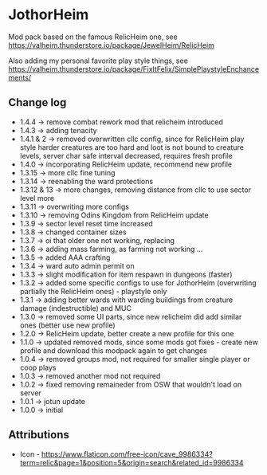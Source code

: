 # JothorHeim

Mod pack based on the famous RelicHeim one, see https://valheim.thunderstore.io/package/JewelHeim/RelicHeim

Also adding my personal favorite play style things, see https://valheim.thunderstore.io/package/FixItFelix/SimplePlaystyleEnchancements/ 

## Change log

* 1.4.4 -> remove combat rework mod that relicheim introduced
* 1.4.3 -> adding tenacity
* 1.4.1 & 2 -> removed overwritten cllc config, since for RelicHeim play style harder creatures are too hard and loot is not bound to creature levels, server char safe interval decreased, requires fresh profile
* 1.4.0 -> incorporating RelicHeim update, recommend new profile
* 1.3.15 -> more cllc fine tuning
* 1.3.14 -> reenabling the ward protections
* 1.3.12 & 13 -> more changes, removing distance from cllc to use sector level more
* 1.3.11 -> overwriting more configs
* 1.3.10 -> removing Odins Kingdom from RelicHeim update
* 1.3.9 -> sector level reset time increased
* 1.3.8 -> changed container sizes
* 1.3.7 -> oi that older one not working, replacing
* 1.3.6 -> adding mass farming, as farming not working ...
* 1.3.5 -> added AAA crafting
* 1.3.4 -> ward auto admin permit on
* 1.3.3 -> slight modification for item respawn in dungeons (faster)
* 1.3.2 -> added some specific configs to use for JothorHeim (overwriting partially the RelicHeim ones) - playstyle only
* 1.3.1 -> adding better wards with warding buildings from creature damage (indestructible) and MUC
* 1.3.0 -> removed some UI parts, since new relicheim did add similar ones (better use new profile)
* 1.2.0 -> RelicHeim update, better create a new profile for this one
* 1.1.0 -> updated removed mods, since some mods got fixes - create new profile and download this modpack again to get changes
* 1.0.4 -> removed groups mod, not required for smaller single player or coop plays
* 1.0.3 -> removed another mod not required 
* 1.0.2 -> fixed removing remaineder from OSW that wouldn't load on server
* 1.0.1 -> jotun update
* 1.0.0 -> initial

## Attributions

* Icon - https://www.flaticon.com/free-icon/cave_9986334?term=relic&page=1&position=5&origin=search&related_id=9986334 
